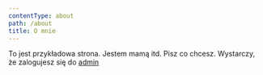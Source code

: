 ```yaml
---
contentType: about
path: /about
title: O mnie
---
```

To jest przykładowa strona. Jestem mamą itd. Pisz co chcesz. Wystarczy, że zalogujesz się do [admin](https://www.mojamatylda.pl/admin/)
